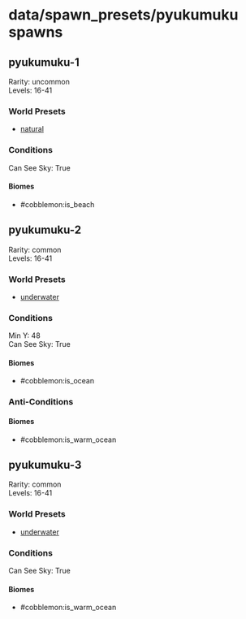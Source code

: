 # data/spawn_presets/pyukumuku spawns  
  
## pyukumuku-1  
Rarity: uncommon  
Levels: 16-41  
  
### World Presets  
* [natural](data/spawn_data/natural.md)  
  
### Conditions  
Can See Sky: True  
  
#### Biomes  
  * #cobblemon:is_beach
  
  
## pyukumuku-2  
Rarity: common  
Levels: 16-41  
  
### World Presets  
* [underwater](data/spawn_data/underwater.md)  
  
### Conditions  
Min Y: 48  
Can See Sky: True  
  
#### Biomes  
  * #cobblemon:is_ocean
  
  
### Anti-Conditions  
  
#### Biomes  
  * #cobblemon:is_warm_ocean
  
  
## pyukumuku-3  
Rarity: common  
Levels: 16-41  
  
### World Presets  
* [underwater](data/spawn_data/underwater.md)  
  
### Conditions  
Can See Sky: True  
  
#### Biomes  
  * #cobblemon:is_warm_ocean
  
